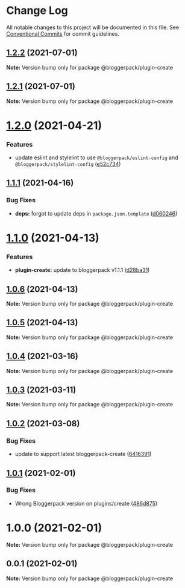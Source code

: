 # Change Log

All notable changes to this project will be documented in this file.
See [Conventional Commits](https://conventionalcommits.org) for commit guidelines.

## [1.2.2](https://github.com/bloggerpack/bloggerpack/compare/@bloggerpack/plugin-create@1.2.1...@bloggerpack/plugin-create@1.2.2) (2021-07-01)

**Note:** Version bump only for package @bloggerpack/plugin-create





## [1.2.1](https://github.com/bloggerpack/bloggerpack/compare/@bloggerpack/plugin-create@1.2.0...@bloggerpack/plugin-create@1.2.1) (2021-07-01)

**Note:** Version bump only for package @bloggerpack/plugin-create





# [1.2.0](https://github.com/bloggerpack/bloggerpack/compare/@bloggerpack/plugin-create@1.1.1...@bloggerpack/plugin-create@1.2.0) (2021-04-21)


### Features

* update eslint and stylelint to use `@bloggerpack/eslint-config` and `@bloggerpack/stylelint-config` ([e52c734](https://github.com/bloggerpack/bloggerpack/commit/e52c73445c7cdb99b3ec34eef44ecc9c28d63bcf))





## [1.1.1](https://github.com/bloggerpack/bloggerpack/compare/@bloggerpack/plugin-create@1.1.0...@bloggerpack/plugin-create@1.1.1) (2021-04-16)


### Bug Fixes

* **deps:** forgot to update deps in `package.json.template` ([d060246](https://github.com/bloggerpack/bloggerpack/commit/d060246a0e39415ba9556e2ff11675fabda4892b))





# [1.1.0](https://github.com/bloggerpack/bloggerpack/compare/@bloggerpack/plugin-create@1.0.6...@bloggerpack/plugin-create@1.1.0) (2021-04-13)


### Features

* **plugin-create:** update to bloggerpack v1.1.1 ([d28ba31](https://github.com/bloggerpack/bloggerpack/commit/d28ba31b57167d12ca41a6eb8d1944e56386cf2f))





## [1.0.6](https://github.com/bloggerpack/bloggerpack/compare/@bloggerpack/plugin-create@1.0.5...@bloggerpack/plugin-create@1.0.6) (2021-04-13)

**Note:** Version bump only for package @bloggerpack/plugin-create





## [1.0.5](https://github.com/bloggerpack/bloggerpack/compare/@bloggerpack/plugin-create@1.0.4...@bloggerpack/plugin-create@1.0.5) (2021-04-13)

**Note:** Version bump only for package @bloggerpack/plugin-create





## [1.0.4](https://github.com/bloggerpack/bloggerpack/compare/@bloggerpack/plugin-create@1.0.3...@bloggerpack/plugin-create@1.0.4) (2021-03-16)

**Note:** Version bump only for package @bloggerpack/plugin-create





## [1.0.3](https://github.com/bloggerpack/bloggerpack/compare/@bloggerpack/plugin-create@1.0.2...@bloggerpack/plugin-create@1.0.3) (2021-03-11)

**Note:** Version bump only for package @bloggerpack/plugin-create





## [1.0.2](https://github.com/bloggerpack/bloggerpack/compare/@bloggerpack/plugin-create@1.0.1...@bloggerpack/plugin-create@1.0.2) (2021-03-08)


### Bug Fixes

* update to support latest bloggerpack-create ([6416391](https://github.com/bloggerpack/bloggerpack/commit/64163918ef08a8c6392ca5f9b33d159f01ec4d45))





## [1.0.1](https://github.com/bloggerpack/bloggerpack/compare/@bloggerpack/plugin-create@1.0.0...@bloggerpack/plugin-create@1.0.1) (2021-02-01)


### Bug Fixes

* Wrong Bloggerpack version on plugins/create ([486d875](https://github.com/bloggerpack/bloggerpack/commit/486d875f31c76c1ce3d2d2b8d341ae1afa174bad))





# 1.0.0 (2021-02-01)

**Note:** Version bump only for package @bloggerpack/plugin-create





## 0.0.1 (2021-02-01)

**Note:** Version bump only for package @bloggerpack/plugin-create
